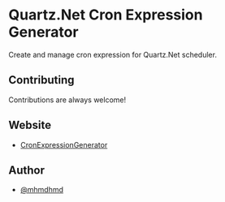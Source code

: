 
# Quartz.Net Cron Expression Generator

Create and manage cron expression for Quartz.Net scheduler.


## Contributing

Contributions are always welcome!

## Website

- [CronExpressionGenerator](https://mhmdhmd.github.io/Quartz.Net-CronExp-Generator/)

## Author

- [@mhmdhmd](https://www.github.com/mhmdhmd)

  
